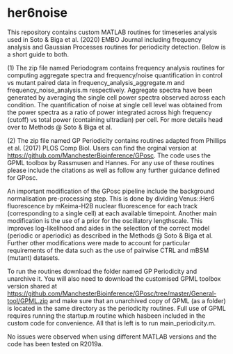 # her6noise
This repository contains custom MATLAB routines for timeseries analysis used in Soto & Biga et al. (2020) EMBO Journal
including frequency analysis and Gaussian Processes routines for periodicity detection. Below is a short guide to both.

(1) The zip file named Periodogram contains frequency analysis routines for computing aggregate spectra and frequency/noise
quantification in control vs mutant paired data in frequency_analysis_aggregate.m and frequency_noise_analysis.m respectively. 
Aggregate spectra have been generated by averaging the single cell power spectra observed across each condition. The quantification
of noise at single cell level was obtained from the power spectra as a ratio of power integrated across high frequency (cutoff) vs 
total power (containing ultradian) per cell. For more details head over to Methods @ Soto & Biga et al.

(2) The zip file named GP Periodicity contains routines adapted from Phillips et al. (2017) PLOS Comp Biol. Users can find the orginal
version at https://github.com/ManchesterBioinference/GPosc. The code uses the GPML toolbox by Rassmusen and Hannes.
For any use of these routines please include the citations as well as follow any further guidance defined for GPosc.

An important modification of the GPosc pipeline include the background normalisation pre-processing step. This is
done by dividing Venus::Her6 fluorescence by mKeima-H2B nuclear fluorescence for each track (corresponding to a single
cell) at each available timepoint. Another main modification is the use of a prior for the oscillatory lengthscale. 
This improves log-likelihood and aides in the selection of the correct model (periodic or aperiodic) as described in
the Methods @ Soto & Biga et al. Further other modifications were made to account for particular requirements of the data
such as the use of pairwise CTRL and mBSM (mutant) datasets. 

To run the routines download the folder named GP Periodicity and unarchive it. You will also need to
download the customised GPML toolbox version shared at https://github.com/ManchesterBioinference/GPosc/tree/master/General-tool/GPML.zip 
and make sure that an unarchived copy of GPML (as a folder) is located in the same directory as the periodicity routines. Full use of GPML requires running the startup.m routine which hasbeen included in the custom code for convenience. All that is left is to run main_periodicity.m.

No issues were observed when using different MATLAB versions and the code has been tested on R2019a. 



